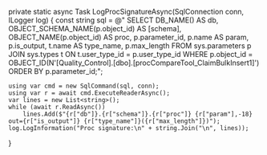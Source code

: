 private static async Task LogProcSignatureAsync(SqlConnection conn, ILogger log)
{
    const string sql = @"
SELECT DB_NAME() AS db,
       OBJECT_SCHEMA_NAME(p.object_id) AS [schema],
       OBJECT_NAME(p.object_id)        AS proc,
       p.parameter_id,
       p.name                           AS param,
       p.is_output,
       t.name                           AS type_name,
       p.max_length
FROM sys.parameters p
JOIN sys.types t ON t.user_type_id = p.user_type_id
WHERE p.object_id = OBJECT_ID(N'[Quality_Control].[dbo].[procCompareTool_ClaimBulkInsert1]')
ORDER BY p.parameter_id;";

    using var cmd = new SqlCommand(sql, conn);
    using var r = await cmd.ExecuteReaderAsync();
    var lines = new List<string>();
    while (await r.ReadAsync())
        lines.Add($"{r["db"]}.{r["schema"]}.{r["proc"]} {r["param"],-18} out={r["is_output"]} {r["type_name"]}({r["max_length"]})");
    log.LogInformation("Proc signature:\n" + string.Join("\n", lines));
}
